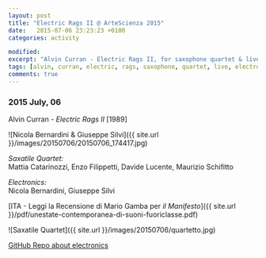```yaml
---
layout: post
title: "Electric Rags II @ ArteScienza 2015"
date:   2015-07-06 23:23:23 +0100
categories: activity

modified:
excerpt: "Alvin Curran - Electric Rags II, for saxophone quartet & live electronics."
tags: [alvin, curran, electric, rags, saxophone, quartet, live, electronics]
comments: true
---
```


### 2015 July, 06

Alvin Curran - *Electric Rags II* [1989]

![Nicola Bernardini & Giuseppe Silvi]({{ site.url }}/images/20150706/20150706_174417.jpg)

*Saxatile Quartet:*    
Mattia Catarinozzi, Enzo Filippetti, Davide Lucente, Maurizio Schifitto

*Electronics:*    
Nicola Bernardini, Giuseppe Silvi

[ITA - Leggi la Recensione di Mario Gamba per *il Manifesto*]({{ site.url }}/pdf/unestate-contemporanea-di-suoni-fuoriclasse.pdf)

![Saxatile Quartet]({{ site.url }}/images/20150706/quartetto.jpg)

[GitHub Repo about electronics](https://github.com/nicb/Electric-Rags-by-Alvin-Curran)
